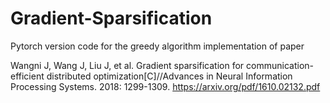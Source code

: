 # Gradient-Sparsification

Pytorch version code for the greedy algorithm implementation of paper

Wangni J, Wang J, Liu J, et al. Gradient sparsification for communication-efficient distributed optimization[C]//Advances in Neural Information Processing Systems. 2018: 1299-1309.   https://arxiv.org/pdf/1610.02132.pdf





